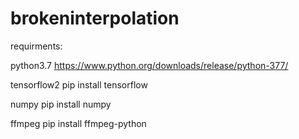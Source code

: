 # brokeninterpolation

requirments:


python3.7     https://www.python.org/downloads/release/python-377/

tensorflow2   pip install tensorflow

numpy         pip install numpy

ffmpeg        pip install ffmpeg-python

